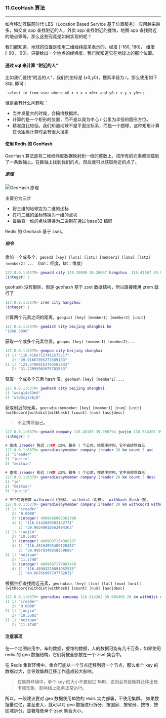 ### 11.GeoHash 算法
---

如今移动互联网时代 LBS（Location Based Service 基于位置服务） 应用越来越多，如交友 app 查找附近的人，外卖 app 查找附近的餐馆，地图 app 查找附近的地点等等。那么这些究竟是如何实现的呢？

我们都知道，地球的位置是使用二维经纬度来表示的，经度 [-180, 180]， 维度 [-90， 90]。只要给出一个地点的经纬度，我们就知道它在地球上的那个位置。

#### 通过 sql 来计算 “附近的人”
比如我们要找“附近的人”，我们的坐标是 (x0,y0)，搜索半径为 r。那么使用如下 SQL 即可：
```mysql
 select id from user where x0-r < x < x0+r and y0-r < y < y0+r;
```

但是会有什么问题呢：
* 当并发量大的时候，会搞垮数据库。
* 计算的是一个矩形的位置，而不是以我为中心 r 公里为半径的圆形方位。
* 精准度比较低。我们知道地球不是平面坐标系，而是一个圆球，这种矩形计算在长距离计算时会有很大误差

#### 使用 Redis 的 GeoHash 

GeoHash 算法是将二维经纬度数据映射到一维的整数上，把所有的元素都挂载到了一条数轴上。在数轴上找到我们的点，然后就可以获取附近的点了。

##### 原理
![GeoHash 原理](https://images2015.cnblogs.com/blog/1004194/201612/1004194-20161220214008089-542894090.jpg)

主要分为三步
* 将三维的地球变为二维的坐标
* 在将二维的坐标转换为一维的点块
* 最后将一维的点块转换为二进制在通过 base32 编码


Redis 的 Geohash 基于 zset。
##### 指令
添加一个或多个，`geoadd [key] [lon1] [lat1] [member1] [lon2] [lat2] [member2] ...` （lon：经度，lat：维度）
```lua
127.0.0.1:6379> geoadd city 120.20000 30.26667 hangzhou  116.41667 39.91667 beijing 121.47 31.23 shanghai
(integer) 3
```

geohash 没有删除，但是 geohash 基于 zset 数据结构，所以直接使用 zrem 就行了
```lua
127.0.0.1:6379> zrem city hangzhou
(integer) 1
```

计算两个元素之间的距离，`geogist [key] [member1] [member2] [unit]`
```lua
127.0.0.1:6379> geodist city beijing shanghai km
"1068.3890"
```

获取一个或多个元素位置，`geopos [key] [member1] [member2]...`
```lua
127.0.0.1:6379> geopos city beijing shanghai
1) 1) "116.41667157411575317"
   2) "39.91667095273589183"
2) 1) "121.47000163793563843"
   2) "31.22999903975783553"
```

获取一个或多个元素 hash 值，`geohash [key] [member1]....`
```lua
127.0.0.1:6379> geohash city beijing shanghai
1) "wx4g14s53n0"
2) "wtw3sj5zbj0"
```

获取附近的元素，`georadiusbymember [key] [member1] [num] [unit] [withcoord|withdist|withhash] [count] [num] [asc|desc]`
> 不会排除自己。

```lua
127.0.0.1:6379> geoadd company 116.48105 39.996794 juejin 116.514203 39.905409 ireader 116.489033 40.007669 meituan 116.562108 39.787602 jd 116.334255 40.027400 xiaomi
(integer) 5

# 查找 ireader 附近 20KM 以内，最多 3 个公司，按顺序排列，它不会排除自己
127.0.0.1:6379> georadiusbymember company ireader 20 km count 3 asc
1) "ireader"
2) "juejin"
3) "meituan"

# 查找 ireader 附近 20KM 以内，最多 3 个公司，按逆序排列，它不会排除自己
127.0.0.1:6379> georadiusbymember company ireader 20 km count 3 desc
1) "jd"
2) "meituan"
3) "juejin"

# 三个可选参数 withcoord（坐标）、 withdist（距离）、 withhash（hash 值）。
127.0.0.1:6379> georadiusbymember company ireader 20 km withcoord withdist withhash  count 3 asc
1) 1) "ireader"
   2) "0.0000"
   3) (integer) 4069886008361398
   4) 1) "116.5142020583152771"
      2) "39.90540918662494363"
2) 1) "juejin"
   2) "10.5501"
   3) (integer) 4069887154388167
   4) 1) "116.48104995489120483"
      2) "39.99679348858259686"
3) 1) "meituan"
   2) "11.5748"
   3) (integer) 4069887179083478
   4) 1) "116.48903220891952515"
      2) "40.00766997707732031"
```



根据坐标查找附近元素，``georadius [key] [lon] [lat] [num] [unit] [withcoord|withdist|withhash] [count] [num] [asc|desc]``
```lua
127.0.0.1:6379> georadius company 116.514202 39.905409 20 km withdist count 3 asc
1) 1) "ireader"
   2) "0.0000"
2) 1) "juejin"
   2) "10.5501"
3) 1) "meituan"
   2) "11.5748"
```

#### 注意事项
在一个地图应用中，车的数据，餐馆的数据，人的数据可能有几千万条，如果使用 redis 的 geo 数据结构，它们将被全部放在一个 zset 集合中。

在 Redis 集群环境中，集合可能从一个节点迁移到另一个节点，那么单个 key 的数据过大，会导致集群迁移工作造成较大影响。

> 在集群环境中，单个 key 的大小不要超过 1MB，否则会导致集群迁移出现卡顿现象，影响线上服务正常运行。

所以，一般建议要对 geo 数据使用单独的 redis 实力部署，不使用集群。
如果数据量过亿，甚至更大，就可以对 geo 数据进行拆分，按国家、按省份、按市、按区域拆分，显著降低单个 zset 集合大小。